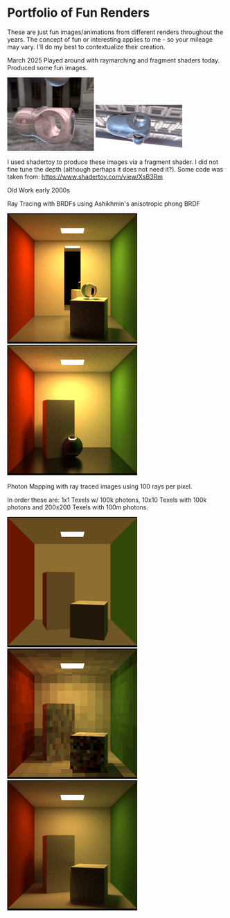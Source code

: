 # Portfolio of Fun Renders

These are just fun images/animations from different renders throughout the years. The concept of fun or interesting applies to me - so your mileage may vary. I'll do my best to contextualize their creation.

March 2025
 Played around with raymarching and fragment shaders today. Produced some fun images.

<img src="raymarchimage.png" width="200">
<img src="raymarchimage2.png" width="200">

I used shadertoy to produce these images via a fragment shader. I did not fine tune the depth (although perhaps it does not need it?).
Some code was taken from: https://www.shadertoy.com/view/XsB3Rm



Old Work early 2000s

Ray Tracing with BRDFs using Ashikhmin's anisotropic phong BRDF

<img src="brdf/brdf1.gif"> <img src="brdf/brdf2.gif">


Photon Mapping with ray traced images using 100 rays per pixel.

In order these are: 1x1 Texels w/ 100k photons, 10x10 Texels with 100k photons and 200x200 Texels with 100m photons.

<img src="photonmapping/1.gif"> <img src="photonmapping/2.gif"> <img src="photonmapping/10m.gif">


